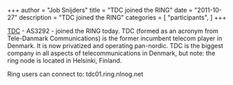 +++
author = "Job Snijders"
title = "TDC joined the RING"
date = "2011-10-27"
description = "TDC joined the RING"
categories = [
    "participants",
]
+++

<a href="http://www.tdc.com/">TDC</a> - AS3292 - joined the RING today. TDC (formed as an acronym from Tele-Danmark Communications) is the former incumbent telecom player in Denmark. It is now privatized and operating pan-nordic. TDC is the biggest company in all aspects of telecommunications in Denmark, but note: the ring node is located in Helsinki, Finland.

Ring users can connect to: tdc01.ring.nlnog.net

